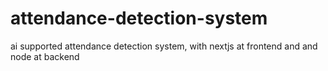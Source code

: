 # attendance-detection-system
ai supported attendance detection system, with nextjs at frontend and and node at backend 
